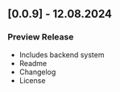 ## [0.0.9] - 12.08.2024
### Preview Release
- Includes backend system
- Readme
- Changelog
- License